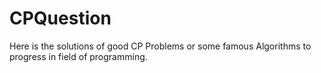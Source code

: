 # CPQuestion

Here is the solutions of good CP Problems or some famous Algorithms to progress in field of programming.
